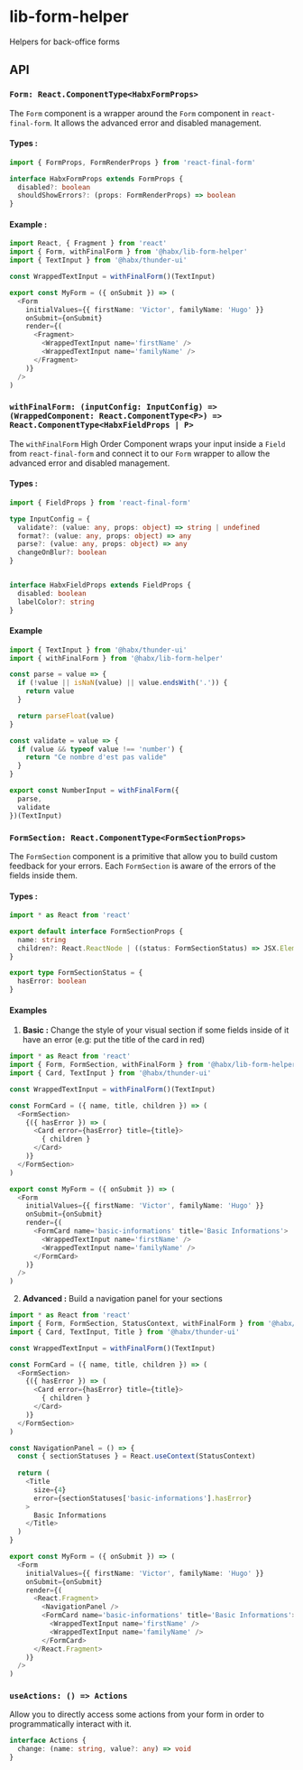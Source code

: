 # lib-form-helper
Helpers for back-office forms

## API


### `Form: React.ComponentType<HabxFormProps>`

The `Form` component is a wrapper around the `Form` component in `react-final-form`.
It allows the advanced error and disabled management.

#### Types :

```typescript
import { FormProps, FormRenderProps } from 'react-final-form'

interface HabxFormProps extends FormProps {
  disabled?: boolean
  shouldShowErrors?: (props: FormRenderProps) => boolean
}
```

#### Example :

```typescript jsx
import React, { Fragment } from 'react'
import { Form, withFinalForm } from '@habx/lib-form-helper'
import { TextInput } from '@habx/thunder-ui'

const WrappedTextInput = withFinalForm()(TextInput)

export const MyForm = ({ onSubmit }) => (
  <Form
    initialValues={{ firstName: 'Victor', familyName: 'Hugo' }}
    onSubmit={onSubmit}
    render={(
      <Fragment>
        <WrappedTextInput name='firstName' />
        <WrappedTextInput name='familyName' />
      </Fragment>
    )}
  />
)
```

### `withFinalForm: (inputConfig: InputConfig) => (WrappedComponent: React.ComponentType<P>) => React.ComponentType<HabxFieldProps | P>`

The `withFinalForm` High Order Component wraps your input inside a `Field` from `react-final-form` and connect it to our `Form` wrapper to allow the advanced error and disabled management.

#### Types :

```typescript jsx
import { FieldProps } from 'react-final-form'

type InputConfig = {
  validate?: (value: any, props: object) => string | undefined
  format?: (value: any, props: object) => any
  parse?: (value: any, props: object) => any
  changeOnBlur?: boolean
}


interface HabxFieldProps extends FieldProps {
  disabled: boolean
  labelColor?: string
}
```


#### Example
```typescript jsx
import { TextInput } from '@habx/thunder-ui'
import { withFinalForm } from '@habx/lib-form-helper'

const parse = value => {
  if (!value || isNaN(value) || value.endsWith('.')) {
    return value
  }

  return parseFloat(value)
}

const validate = value => {
  if (value && typeof value !== 'number') {
    return "Ce nombre d'est pas valide"
  }
}

export const NumberInput = withFinalForm({
  parse,
  validate
})(TextInput)
```


### `FormSection: React.ComponentType<FormSectionProps>`

The `FormSection` component is a primitive that allow you to build custom feedback for your errors.
Each `FormSection` is aware of the errors of the fields inside them.


#### Types :


```typescript jsx
import * as React from 'react'

export default interface FormSectionProps {
  name: string
  children?: React.ReactNode | ((status: FormSectionStatus) => JSX.Element)
}

export type FormSectionStatus = {
  hasError: boolean
}
```

#### Examples

1) **Basic :** Change the style of your visual section if some fields inside of it have an error (e.g: put the title of the card in red)

 
```typescript jsx
import * as React from 'react'
import { Form, FormSection, withFinalForm } from '@habx/lib-form-helper'
import { Card, TextInput } from '@habx/thunder-ui'

const WrappedTextInput = withFinalForm()(TextInput)

const FormCard = ({ name, title, children }) => (
  <FormSection>
    {({ hasError }) => (
      <Card error={hasError} title={title}>
        { children }
      </Card>
    )}
  </FormSection>
)

export const MyForm = ({ onSubmit }) => (
  <Form
    initialValues={{ firstName: 'Victor', familyName: 'Hugo' }}
    onSubmit={onSubmit}
    render={(
      <FormCard name='basic-informations' title='Basic Informations'>
        <WrappedTextInput name='firstName' />
        <WrappedTextInput name='familyName' />
      </FormCard>
    )}
  />
)
```

2) **Advanced :** Build a navigation panel for your sections

```typescript jsx
import * as React from 'react'
import { Form, FormSection, StatusContext, withFinalForm } from '@habx/lib-form-helper'
import { Card, TextInput, Title } from '@habx/thunder-ui'

const WrappedTextInput = withFinalForm()(TextInput)

const FormCard = ({ name, title, children }) => (
  <FormSection>
    {({ hasError }) => (
      <Card error={hasError} title={title}>
        { children }
      </Card>
    )}
  </FormSection>
)

const NavigationPanel = () => {
  const { sectionStatuses } = React.useContext(StatusContext)
  
  return (
    <Title 
      size={4} 
      error={sectionStatuses['basic-informations'].hasError}
    >
      Basic Informations
    </Title>
  )
}

export const MyForm = ({ onSubmit }) => (
  <Form
    initialValues={{ firstName: 'Victor', familyName: 'Hugo' }}
    onSubmit={onSubmit}
    render={(
      <React.Fragment>
        <NavigationPanel />
        <FormCard name='basic-informations' title='Basic Informations'>
          <WrappedTextInput name='firstName' />
          <WrappedTextInput name='familyName' />
        </FormCard>
      </React.Fragment>
    )}
  />
)
```


### `useActions: () => Actions`

Allow you to directly access some actions from your form in order to programmatically interact with it.

```typescript jsx
interface Actions {
  change: (name: string, value?: any) => void
}
```
